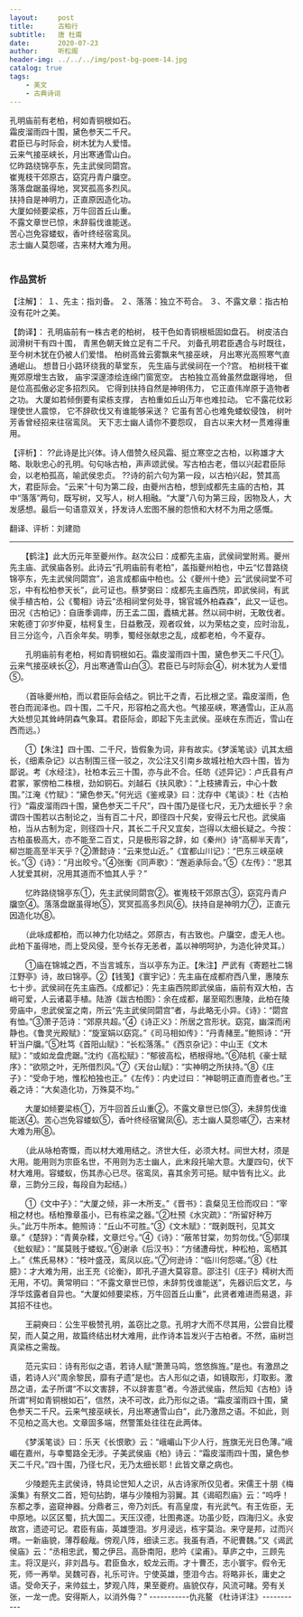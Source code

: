 ```yaml
---
layout:     post
title:      古柏行
subtitle:   唐 杜甫
date:       2020-07-23
author:     听松阁
header-img: ../../../img/post-bg-poem-14.jpg
catalog: true
tags:
    - 美文
    - 古典诗词
---
```


孔明庙前有老柏，柯如青铜根如石。<br>
霜皮溜雨四十围，黛色参天二千尺。<br>
君臣已与时际会，树木犹为人爱惜。<br>
云来气接巫峡长，月出寒通雪山白。<br>
忆昨路绕锦亭东，先主武侯同閟宫。<br>
崔嵬枝干郊原古，窈窕丹青户牖空。<br>
落落盘踞虽得地，冥冥孤高多烈风。<br>
扶持自是神明力，正直原因造化功。<br>
大厦如倾要梁栋，万牛回首丘山重。<br>
不露文章世已惊，未辞翦伐谁能送。<br>
苦心岂免容蝼蚁，香叶终经宿鸾凤。<br>
志士幽人莫怨嗟，古来材大难为用。<br>
<br>

### 作品赏析
【注解】：
１、先主：指刘备。
２、落落：独立不苟合。
３、不露文章：指古柏没有花叶之美。

【韵译】：
孔明庙前有一株古老的柏树，
枝干色如青铜根柢固如盘石。
树皮洁白润滑树干有四十围，
青黑色朝天耸立足有二千尺。
刘备孔明君臣遇合与时既往，
至今树木犹在仍被人们爱惜。
柏树高耸云雾飘来气接巫峡，
月出寒光高照寒气直通岷山。
想昔日小路环绕我的草堂东，
先生庙与武侯祠在一个?宫。
柏树枝干崔嵬郊原增生古致，
庙宇深邃漆绘连绵门窗宽空。
古柏独立高耸虽然盘踞得地，
但是位高孤傲必定多招烈风。
它得到扶持自然是神明伟力，
它正直伟岸原于造物者之功。
大厦如若倾倒要有梁栋支撑，
古柏重如丘山万年也难拉动。
它不露花纹彩理使世人震惊，
它不辞砍伐又有谁能够采送？
它虽有苦心也难免蝼蚁侵蚀，
树叶芳香曾经招来往宿鸾凤。
天下志士幽人请你不要怨叹，
自古以来大材一贯难得重用。

【评析】：
??此诗是比兴体。诗人借赞久经风霜、挺立寒空之古柏，以称雄才大略、耿耿忠心的孔明。句句咏古柏，声声颂武侯。写古柏古老，借以兴起君臣际会，以老柏孤高，喻武侯忠贞。
??诗的前六句为第一段，以古柏兴起，赞其高大，君臣际会。“云来”十句为第二段，由夔州古柏，想到成都先主庙的古柏，其中“落落”两句，既写树，又写人，树人相融。“大厦”八句为第三段，因物及人，大发感想。最后一句语意双关，抒发诗人宏图不展的怨愤和大材不为用之感慨。

 翻译、评析：刘建勋
 
--------------------------------------------------
　　【鹤注】此大历元年至夔州作。赵次公曰：成都先主庙，武侯祠堂附焉。夔州先主庙、武侯庙各别。此诗云“孔明庙前有老柏”，盖指夔州柏也，中云“忆昔路绕锦亭东，先主武侯同閟宫”，追言成都庙中柏也。公《夔州十绝》云“武侯祠堂不可忘，中有松柏参天长”，此可证也。蔡梦弼曰：成都先主庙西院，即武侯祠，有武侯手植古柏，公《蜀相》诗云“丞相祠堂何处寻，锦官城外柏森森”，此又一证也。田况《古柏记》：自唐季调瘁，历王孟二国，蠹槁尤甚。然以祠中树，无敢伐者。宋乾德丁卯岁仲夏，枯柯复生，日益敷茂，观者叹耸，以为荣枯之变，应时治乱，目三分迄今，八百余年矣。明季，蜀经张献忠之乱，成都老柏，今不夏存。

　　孔明庙前有老柏，柯如青铜根如石。霜皮溜雨四十围，黛色参天二千尺①。云来气接巫峡长②，月出寒通雪山白③。君臣已与时际会④，树木犹为人爱惜⑤。

　　（首咏夔州柏，而以君臣际会结之。铜比干之青，石比根之坚。霜皮溜雨，色苍白而润泽也。四十围，二千尺，形容柏之高大也。气接巫峡，寒通雪山，正从高大处想见其耸峙阴森气象耳。君臣际会，即起下先主武侯。巫峡在东而近，雪山在西而远。）

　　①【朱注】四十围、二千尺，皆假象为词，非有故实。《梦溪笔谈》讥其太细长，《细素杂记》以古制围三径一驳之，次公注又引南乡故城社柏大四十围，皆为鄙说。考《水经注》，社柏本云三十围，亦与此不合。任昉《述异记》：卢氏县有卢君冢，冢傍柏二株根，劲如铜石。刘越石《扶风歌》：“上枝拂青云，中心十数围。”江淹《竹赋》：“黛色参天。”何光远《鉴戒录》曰：沈存中《笔谈》：杜《古柏行》“霜皮溜雨四十围，黛色参天二千尺”，四十围乃是径七尺，无乃太细长乎？余谓四十围若以古制论之，当有百二十尺，即径四十尺矣，安得云七尺也。武侯庙柏，当从古制为定，则径四十尺，其长二千尺又宜矣，岂得以太细长疑之。今按：古柏虽极高大，亦不能至二百丈，只是极形容之辞，如《秦州》诗“高柳半天青”，柳岂能高至半天乎？②萧懿诗：“云来觉山近。”《宜都山川记》：“巴东三峡巫峡长。”③《诗》：“月出皎兮。”④张衡《同声歌》：“邂逅承际会。”⑤《左传》：“思其人犹爱其树，况用其道而不恤其人乎？”

　　忆昨路绕锦亭东①，先主武侯同閟宫②。崔嵬枝干郊原古③，窈窕丹青户牖空④。落落盘踞虽得地⑤，冥冥孤高多烈风⑥。扶持自是神明力⑦，正直元因造化功⑧。

　　（此咏成都柏，而以神力化功结之。郊原古，有古致也。户牖空，虚无人也。此柏下虽得地，而上受风侵，至今长存无恙者，盖以神明呵护，为造化钟灵耳。）

　　①庙在锦城之西，不当言城东，当以亭东为正。【朱注】严武有《寄题社二锦江野亭》诗，故曰锦亭。②【钱笺】《寰宇记》：先主庙在成都府西八里，惠陵东七十步。武侯祠在先主庙西。《成都记》：先主庙西院即武侯庙，庙前有双大柏，古峭可爱，人云诸葛手植。陆游《跋古柏图》：余在成都，屡至昭烈惠陵，此柏在陵旁庙中，忠武侯室之南，所云“先主武侯同閟宫”者，与此略无小异。《诗》：“閟宫有恤。”③萧子范诗：“郊原共超。”④《诗正义》：所居之宫形状。窈窕，幽深而闲静也。《鲁灵光殿赋》：“旋室娟以窈窕。”《司马相如传》：“丹青赭垩。”鲍照诗：“开轩当户牖。”⑤杜笃《首阳山赋》：“长松落落。”《西京杂记》：中山王《文木赋》：“或如龙盘虎踞。”沈约《高松赋》：“郁彼高松，栖根得地。”⑥陆机《豪士赋序》：“欲陨之叶，无所借烈风。”⑦《天台山赋》：“实神明之所扶持。”⑧《庄子》：“受命于地，惟松柏独也正。”《左传》：内史过曰：“神聪明正直而壹者也。”王羲之诗：“大矣造化功，万殊莫不均。”

　　大厦如倾要梁栋①，万牛回首丘山重②。不露文章世已惊③，未辞剪伐谁能送④。苦心岂免容蝼蚁⑤，香叶终经宿鸞凤⑥。志士幽人莫怨嗟⑦，古来材大难为用⑧。

　　（此从咏柏寄慨，而以材大难用结之。济世大任，必须大材。间世大材，须是大用。能用则为宗臣名世，不用则为志士幽人，此末段托喻大意。大厦四句，伏下材大难用。容蝼蚁，伤其赤心已尽。宿鸾凤，喜其余芳可挹。赋中皆有比义。此章，三韵分三段，每段自为起结。）

　　①《文中子》：“大厦之倾，非一木所支。”《晋书》：袁粲见王俭而叹曰：“宰相之材也。栝柏豫章虽小，已有栋梁之器。”②杜预《水灾疏》：“所留好种万头。”此万牛所本。鲍照诗：“丘山不可胜。”③《文木赋》：“既剥既刊，见其文章。”《楚辞》：“青黄杂糅，文章烂兮。”④《诗》：“蔽芾甘棠，勿剪勿伐。”⑤郭璞《蚍蚁赋》：“属莫贱于蝼蚁。”⑥谢承《后汉书》：“方储遭母忧，种松柏，鸾栖其上。”《焦氏易林》：“枝叶盛茂，鸾凤以庇。”⑦何逊诗：“临川何怨嗟。”⑧《杜臆》：才大难为用，出王充《论衡》，即孔子道大莫容意。邵注引《庄子》樗树大而无用，不切。黄常明曰：“不露文章世已惊，未辞剪伐谁能送”，先器识后文艺，与浮华炫露者自异也。“大厦如倾要梁栋，万牛回首丘山重”，此贤者难进而易退，非其招不往也。

　　王嗣奭曰：公生平极赞孔明，盖窃比之意。孔明才大而不尽其用，公尝自比稷契，而人莫之用，故篇终结出材大难用，此作诗本旨发兴于古柏者。不然，庙树岂真梁栋之需哉。

　　范元实曰：诗有形似之语，若诗人赋“萧萧马鸣，悠悠旆旌。”是也。有激昂之语，若诗人兴“周余黎民，靡有孑遗”是也。古人形似之语，如镜取形，灯取影。激昂之语，孟子所谓“不以文害辞，不以辞害意”者。今游武侯庙，然后知《古柏》诗所谓“柯如青铜根如石”，信然，决不可改，此乃形似之语。“霜皮溜雨四十围，黛色参天二千尺。云来气接巫峡长，月出寒通雪山白”，此乃激昂之语。不如此，则不见柏之高大也。文章固多端，然警策处往往在此两体。

　　《梦溪笔谈》曰：乐天《长恨歌》云：“峨嵋山下少人行，旌旗无光日色薄。”峨嵋在嘉州，与幸蜀路全无涉。子美武侯庙《柏》诗云：“霜皮溜雨四十围，黛色参天二千尺。”四十围，乃径七尺，无乃太细长耶！此皆文章之病也。

　　少陵题先主武侯诗，特具论世知人之识，从古诗家所仅见者。宋儒王十朋《梅溪集》有祭文二首，短句拈韵，堪与少陵相为羽翼。其《谒昭烈庙》云：“呜呼！东都之季，盗窥神器。分鼎者三，帝乃刘氏。有高皇度，有光武气。有王佐臣，无中原地。以区区蜀，抗大国二。天压汉德，壮图弗遂。功虽少贬，四海归义。永安故宫，遗迹可记。君臣有庙，英雄堕泪。岁月浸远，栋宇莫治。来守是邦，过而兴喟。一新庙貌，薄荐殽胾。傍观八阵，细读三志。我虽有酒，不祀曹魏。”又《谒武侯庙》云：“丞相忠武，蜀之伊吕。高卧南阳，悲吟《梁甫》。草庐之中，三顾先主。将汉是兴，非刘昌与。君臣鱼水，蛟龙云雨。才十曹丕，志小寰宇。假令无死，师一再举。吴魏可吞，礼乐可许。宁使英雄，堕泪今古。将略非长，庸史之语。受命天子，来帅兹土，梦观八阵，果至夔府。庙貌仅存，风流可睹。旁有关张，一龙一虎。安得斯人，以消外侮？”
-----------仇兆鳌 《杜诗详注》-----------
